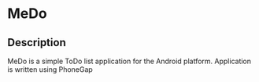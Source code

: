 # MeDo

## Description

MeDo is a simple ToDo list application for the Android platform. Application
is written using PhoneGap